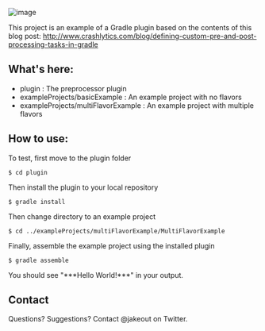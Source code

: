 ![image](http://www.crashlytics.com/blog/wp-content/uploads/2013/07/Gradle.png)

This project is an example of a Gradle plugin based on the contents of this blog post:
http://www.crashlytics.com/blog/defining-custom-pre-and-post-processing-tasks-in-gradle



## What's here:

* plugin : The preprocessor plugin
* exampleProjects/basicExample : An example project with no flavors
* exampleProjects/multiFlavorExample : An example project with multiple flavors

## How to use:

To test, first move to the plugin folder

    $ cd plugin
    
Then install the plugin to your local repository

    $ gradle install  

Then change directory to an example project

    $ cd ../exampleProjects/multiFlavorExample/MultiFlavorExample  

Finally, assemble the example project using the installed plugin  

    $ gradle assemble  

You should see "\*\*\*Hello World!***" in your output.  

## Contact

Questions? Suggestions? Contact @jakeout on Twitter.
